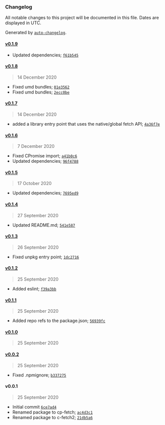 ### Changelog

All notable changes to this project will be documented in this file. Dates are displayed in UTC.

Generated by [`auto-changelog`](https://github.com/CookPete/auto-changelog).

#### [v0.1.9](https://github.com/DigitalBrainJS/c-fetch/compare/v0.1.8...v0.1.9)

- Updated dependencies; [`f61b545`](https://github.com/DigitalBrainJS/c-fetch/commit/f61b545ebe837adbe6cf15deaf0f1f4c98a36f0d)

#### [v0.1.8](https://github.com/DigitalBrainJS/c-fetch/compare/v0.1.7...v0.1.8)

> 14 December 2020

- Fixed umd bundles; [`01e3562`](https://github.com/DigitalBrainJS/c-fetch/commit/01e3562fbfba49c8098ff44fec8ea97fd583b606)
- Fixed umd bundles; [`2ecc0be`](https://github.com/DigitalBrainJS/c-fetch/commit/2ecc0be5b97965010f9ef3987fcaffc8ede58b26)

#### [v0.1.7](https://github.com/DigitalBrainJS/c-fetch/compare/v0.1.6...v0.1.7)

> 14 December 2020

- added a library entry point that uses the native/global fetch API; [`4a36f7e`](https://github.com/DigitalBrainJS/c-fetch/commit/4a36f7ecf825121c7b0486facf13983bb5e43d9a)

#### [v0.1.6](https://github.com/DigitalBrainJS/c-fetch/compare/v0.1.5...v0.1.6)

> 7 December 2020

- Fixed CPromise import; [`a41b0c6`](https://github.com/DigitalBrainJS/c-fetch/commit/a41b0c6f1382d20c376e04c23109135be3e919fc)
- Updated dependencies; [`96f4788`](https://github.com/DigitalBrainJS/c-fetch/commit/96f478863ac245b551c8cbca8ba733e3890564f2)

#### [v0.1.5](https://github.com/DigitalBrainJS/c-fetch/compare/v0.1.4...v0.1.5)

> 17 October 2020

- Updated dependencies; [`7695ed9`](https://github.com/DigitalBrainJS/c-fetch/commit/7695ed99baeef650a381c81849fe2eda064ff888)

#### [v0.1.4](https://github.com/DigitalBrainJS/c-fetch/compare/v0.1.3...v0.1.4)

> 27 September 2020

- Updated README.md; [`541e587`](https://github.com/DigitalBrainJS/c-fetch/commit/541e587f2df34560c477d63333711186213412ae)

#### [v0.1.3](https://github.com/DigitalBrainJS/c-fetch/compare/v0.1.2...v0.1.3)

> 26 September 2020

- Fixed unpkg entry point; [`1dc2716`](https://github.com/DigitalBrainJS/c-fetch/commit/1dc27164384df6b84b5a8cedbe13ac0bbe4beed2)

#### [v0.1.2](https://github.com/DigitalBrainJS/c-fetch/compare/v0.1.1...v0.1.2)

> 25 September 2020

- Added eslint; [`f39a3bb`](https://github.com/DigitalBrainJS/c-fetch/commit/f39a3bb36c52599ea094ced35c3db482d3816020)

#### [v0.1.1](https://github.com/DigitalBrainJS/c-fetch/compare/v0.1.0...v0.1.1)

> 25 September 2020

- Added repo refs to the package.json; [`56939fc`](https://github.com/DigitalBrainJS/c-fetch/commit/56939fc44e907889503fe7ebdee915b069160b77)

#### [v0.1.0](https://github.com/DigitalBrainJS/c-fetch/compare/v0.0.2...v0.1.0)

> 25 September 2020

#### [v0.0.2](https://github.com/DigitalBrainJS/c-fetch/compare/v0.0.1...v0.0.2)

> 25 September 2020

- Fixed .npmignore; [`b337275`](https://github.com/DigitalBrainJS/c-fetch/commit/b3372751577969e59e4b33cfd1bc23e10f4411b5)

#### v0.0.1

> 25 September 2020

- Initial commit [`6ce7ad4`](https://github.com/DigitalBrainJS/c-fetch/commit/6ce7ad42a0df83aee0d6335828098a679b356ae9)
- Renamed package to cp-fetch; [`ac4d3c1`](https://github.com/DigitalBrainJS/c-fetch/commit/ac4d3c1e68fc8e445b527a2d2cdfe5aced4e0466)
- Renamed package to c-fetch2; [`21db5a6`](https://github.com/DigitalBrainJS/c-fetch/commit/21db5a6f4e83b0af2ddaed3b94b2f8422dc4de52)
